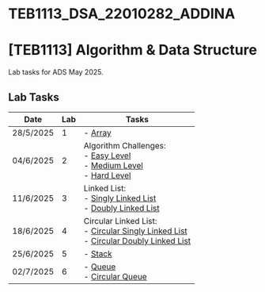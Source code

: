 # TEB1113_DSA_22010282_ADDINA
# [TEB1113] Algorithm & Data Structure

Lab tasks for ADS May 2025.

## Lab Tasks

| Date      | Lab | Tasks                                                                                                                     |
| --------- | --- | ------------------------------------------------------------------------------------------------------------------------- |
| 28/5/2025 | 1   | - [Array](./LAB_1/Array.cpp)                                                                                             |
| 04/6/2025 | 2   | Algorithm Challenges: <br> - [Easy Level](./LAB_2/Easylevel.cpp) <br> - [Medium Level](./LAB_2/MediumLevel.cpp) <br> - [Hard Level](./LAB_2/HardLevel.cpp)          |
| 11/6/2025 | 3   | Linked List: <br> - [Singly Linked List](./LAB_3/SinglyLL.cpp) <br> - [Doubly Linked List](./LAB_3/DoublyLL.cpp)                                            |
| 18/6/2025 | 4   | Circular Linked List: <br> - [Circular Singly Linked List](./LAB_4/CircularSinglyLL.cpp) <br> - [Circular Doubly Linked List](./LAB_4/CircularDoublyLL.cpp) |
| 25/6/2025 | 5   | - [Stack](./LAB_5/Stack.cpp)                                                                                                 |
| 02/7/2025 | 6   | - [Queue](./LAB_6/Queue.cpp) <br> - [Circular Queue](./LAB_6/CircularQueue.cpp)                                                 |
